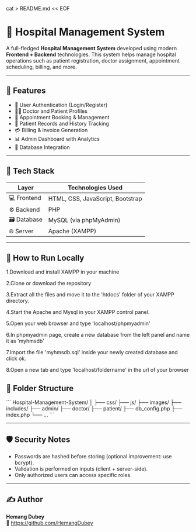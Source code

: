 cat > README.md << EOF
# 🏥 Hospital Management System

A full-fledged **Hospital Management System** developed using modern **Frontend + Backend** technologies. This system helps manage hospital operations such as patient registration, doctor assignment, appointment scheduling, billing, and more.

---

## 📌 Features

- 🔐 User Authentication (Login/Register)
- 🧑‍⚕️ Doctor and Patient Profiles
- 📅 Appointment Booking & Management
- 📝 Patient Records and History Tracking
- 💳 Billing & Invoice Generation
- 📊 Admin Dashboard with Analytics
- 📁 Database Integration

---

## 🧰 Tech Stack

| Layer        | Technologies Used                       |
|--------------|------------------------------------------|
| 💻 Frontend  | HTML, CSS, JavaScript, Bootstrap         |
| ⚙️ Backend   | PHP                                      |
| 🗃️ Database | MySQL (via phpMyAdmin)                    |
| 🌐 Server    | Apache (XAMPP)                           |

---

## 🚀 How to Run Locally
1.Download and install XAMPP in your machine

2.Clone or download the repository

3.Extract all the files and move it to the 'htdocs' folder of your XAMPP directory.

4.Start the Apache and Mysql in your XAMPP control panel.

5.Open your web browser and type 'localhost/phpmyadmin'

6.In phpmyadmin page, create a new database from the left panel and name it as 'myhmsdb'

7.Import the file 'myhmsdb.sql' inside your newly created database and click ok.

8.Open a new tab and type 'localhost/foldername' in the url of your browser

## 📂 Folder Structure

\`\`\`
Hospital-Management-System/
│
├── css/
├── js/
├── images/
├── includes/
├── admin/
├── doctor/
├── patient/
├── db_config.php
├── index.php
└── ...
\`\`\`

---

## 🛡️ Security Notes

- Passwords are hashed before storing (optional improvement: use bcrypt).
- Validation is performed on inputs (client + server-side).
- Only authorized users can access specific roles.

---

## ✍️ Author

**Hemang Dubey**   
🔗 https://github.com/HemangDubey

